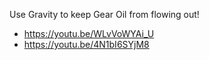 Use Gravity to keep Gear Oil from flowing out!
- https://youtu.be/WLvVoWYAi_U
- https://youtu.be/4N1bI6SYjM8
